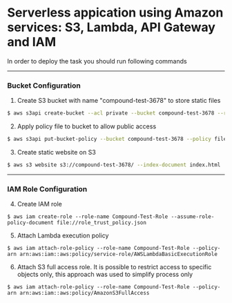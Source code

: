 # Serverless appication using Amazon services: S3, Lambda, API Gateway and IAM

In order to deploy the task you should run following commands

----
### Bucket Configuration
1. Create S3 bucket with name "compound-test-3678" to store static files
```bash
$ aws s3api create-bucket --acl private --bucket compound-test-3678 --region eu-central-1 --create-bucket-configuration LocationConstraint=eu-central-1
```

2. Apply policy file to bucket to allow public access
```bash
$ aws s3api put-bucket-policy --bucket compound-test-3678 --policy file://bucket_policy.json
```
3. Create static website on S3
```bash
$ aws s3 website s3://compound-test-3678/ --index-document index.html
```
----
### IAM Role Configuration
4. Create IAM role
```
$ aws iam create-role --role-name Compound-Test-Role --assume-role-policy-document file://role_trust_policy.json
```
5. Attach Lambda execution policy
```
$ aws iam attach-role-policy --role-name Compound-Test-Role --policy-arn arn:aws:iam::aws:policy/service-role/AWSLambdaBasicExecutionRole
```
6. Attach S3 full access role. It is possible to restrict access to specific objects only, this approach was used to simplify process only
```
$ aws iam attach-role-policy --role-name Compound-Test-Role --policy-arn arn:aws:iam::aws:policy/AmazonS3FullAccess
```


